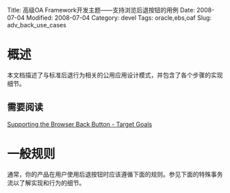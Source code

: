 Title: 高级OA Framework开发主题——支持浏览后退按钮的用例
Date: 2008-07-04
Modified: 2008-07-04
Category: devel
Tags: oracle,ebs,oaf
Slug: adv_back_use_cases

# 概述
本文档描述了与标准后退行为相关的公用应用设计模式，并包含了各个步骤的实现细节。

## 需要阅读

[Supporting the Browser Back Button - Target Goals]({filename}adv_backbutton.md#goals)

# 一般规则

通常，你的产品在用户使用后退按钮时应该遵循下面的规则。参见下面的特殊事务流以了解实现和行为的细节。


